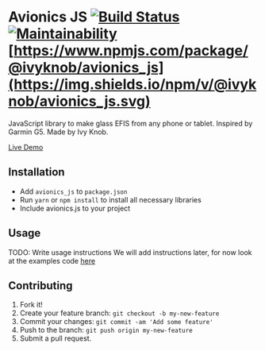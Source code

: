 # Avionics JS [![Build Status](https://travis-ci.org/ivyknob/avionics_js.svg?branch=master)](https://travis-ci.org/ivyknob/avionics_js) [![Maintainability](https://api.codeclimate.com/v1/badges/80ccb6e63a5ac25bbab0/maintainability)](https://codeclimate.com/github/ivyknob/avionics_js/maintainability) [https://www.npmjs.com/package/@ivyknob/avionics_js](https://img.shields.io/npm/v/@ivyknob/avionics_js.svg)

JavaScript library to make glass EFIS from any phone or tablet. Inspired by Garmin G5.
Made by Ivy Knob.

[Live Demo](https://ivyknob.github.io/avionics_js/dist/demo.html)

## Installation

* Add `avionics_js` to `package.json`
* Run `yarn` or `npm install` to install all necessary libraries
* Include avionics.js to your project

## Usage

TODO: Write usage instructions
We will add instructions later, for now look at the examples code [here](https://github.com/ivyknob/avionics_js/blob/master/src/demo.coffee)

## Contributing

1. Fork it!
2. Create your feature branch: `git checkout -b my-new-feature`
3. Commit your changes: `git commit -am 'Add some feature'`
4. Push to the branch: `git push origin my-new-feature`
5. Submit a pull request.

